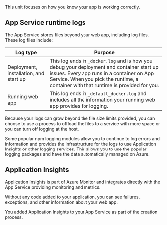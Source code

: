 This unit focuses on how you know your app is working correctly. 

## App Service runtime logs

The App Service stores files beyond your web app, including log files. These log files include:

|Log type|Purpose|
|--|--|
| Deployment, installation, and start up| This log ends in `_docker.log` and is how you debug your deployment and container start up issues. Every app runs in a container on App Service. When you pick the runtime, a container with that runtime is provided for you.|
|Running web app| This log ends in `_default_docker.log` and includes all the information your running web app provides for logging.|

Because your logs can grow beyond the file size limits provided, you can choose to use a process to offload the files to a service with more space or you can turn off logging at the host. 

Some popular npm logging modules allow you to continue to log errors and information and provides the infrastructure for the logs to use Application Insights or other logging services. This allows you to use the popular logging packages and have the data automatically managed on Azure. 
 
## Application Insights

Application Insights is part of Azure Monitor and integrates directly with the App Service providing monitoring and metrics. 

Without any code added to your application, you can see failures, exceptions, and other information about your web app. 

You added Application Insights to your App Service as part of the creation process. 
